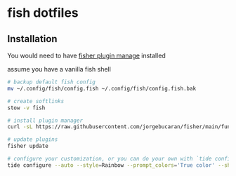 # fish dotfiles

## Installation

You would need to have [fisher plugin manage](https://github.com/jorgebucaran/fisher) installed 

assume you have a vanilla fish shell
```bash
# backup default fish config
mv ~/.config/fish/config.fish ~/.config/fish/config.fish.bak

# create softlinks
stow -v fish

# install plugin manager
curl -sL https://raw.githubusercontent.com/jorgebucaran/fisher/main/functions/fisher.fish | source 

# update plugins
fisher update

# configure your customization, or you can do your own with `tide configure`
tide configure --auto --style=Rainbow --prompt_colors='True color' --show_time=No --rainbow_prompt_separators=Angled --powerline_prompt_heads=Sharp --powerline_prompt_tails=Flat --powerline_prompt_style='Two lines, character and frame' --prompt_connection=Dotted --powerline_right_prompt_frame=No --prompt_connection_andor_frame_color=Lightest --prompt_spacing=Sparse --icons='Many icons' --transient=No
```
